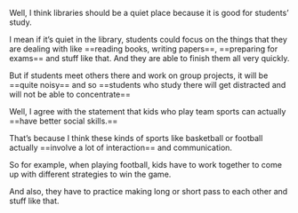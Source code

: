 Well, I think libraries should be a quiet place because it is good for students’ study. 

I mean if it’s quiet in the library, students could focus on the things that they are dealing with like ==reading books, writing papers==, ==preparing for exams== and stuff like that. And they are able to finish them all very quickly. 

But if students meet others there and work on group projects, it will be ==quite noisy== and so ==students who study there will get distracted and will not be able to concentrate==

Well, I agree with the statement that kids who play team sports can actually ==have better social skills.== 

That’s because I think these kinds of sports like basketball or football actually ==involve a lot of interaction== and communication. 

So for example, when playing football, kids have to work together to come up with different strategies to win the game. 

And also, they have to practice making long or short pass to each other and stuff like that. 
